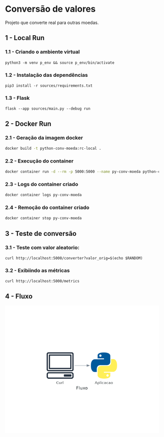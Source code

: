 # Conversão de valores

Projeto que converte real para outras moedas.

## 1 - Local Run

### 1.1 - Criando o ambiente virtual

```
python3 -m venv p_env && source p_env/bin/activate
```

### 1.2 - Instalação das dependências

```
pip3 install -r sources/requirements.txt
```

### 1.3 - Flask

```
flask --app sources/main.py --debug run
```

## 2 - Docker Run

### 2.1 - Geração da imagem docker

```bash
docker build -t python-conv-moeda:rc-local .
```

### 2.2 - Execução do container

```bash
docker container run -d --rm -p 5000:5000 --name py-conv-moeda python-conv-moeda:rc-local
```

### 2.3 - Logs do container criado

```bash
docker container logs py-conv-moeda
```

### 2.4 - Remoção do container criado

```bash
docker container stop py-conv-moeda
```

## 3 - Teste de conversão

### 3.1 - Teste com valor aleatorio:

```
curl http://localhost:5000/converter?valor_orig=$(echo $RANDOM)
```

### 3.2 - Exibiindo as métricas

```
curl http://localhost:5000/metrics
```

## 4 - Fluxo

![curl](diagram/fluxo.png)
